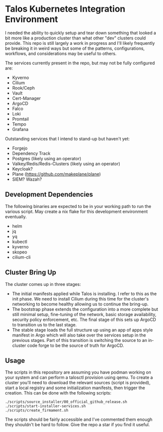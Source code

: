 # Talos Kubernetes Integration Environment

I needed the ability to quickly setup and tear down something that looked a bit more like a
production cluster than what other "dev" clusters could provide. This repo is still largely a work
in progress and I'll likely frequently be breaking it in weird ways but some of the patterns,
configurations, workflows, and considerations may be useful to others.

The services currently present in the repo, but may not be fully configured are:

* Kyverno
* Cilium
* Rook/Ceph
* Vault
* Cert-Manager
* ArgoCD
* Falco
* Loki
* Promtail
* Tempo
* Grafana

Outstanding services that I intend to stand-up but haven't yet:

* Forgejo
* Dependency Track
* Postgres (likely using an operator)
* Valkey/Redis/Redis-Clusters (likely using an operator)
* Keycloak?
* Plane (<https://github.com/makeplane/plane>)
* SIEM? Wazah?

## Development Dependencies

The following binaries are expected to be in your working path to run the various script. May
create a nix flake for this development environment eventually.

* helm
* jq
* yq
* kubectl
* kyverno
* skopeo
* cilium-cli

## Cluster Bring Up

The cluster comes up in three stages:

* The initial manifests applied while Talos is installing. I refer to this as the init phase. We
  need to install Cilium during this time for the cluster's networking to become healthy allowing
  us to continue the bring-up.
* The bootstrap phase extends the configuration into a more complete but still minimal setup,
  fine-tuning of the network, basic storage availability, security policy enforcement, etc. The
  final stage of this sets up ArgoCD to transition us to the last stage.
* The stable stage loads the full structure up using an app of apps style manifest in Argo which
  will also take over the services setup in the previous stages. Part of this transition is switching
  the source to an in-cluster code forge to be the source of truth for ArgoCD.

## Usage

The scripts in this repository are assuming you have podman working on your system and can perform a
talosctl provision using qemu. To create a cluster you'll need to download the relevant sources
(script is provided), start a local registry and some initialization manifests, then trigger the
creation. This can be done with the following scripts:

```console
./scripts/source_installer/00_official_github_release.sh
./scripts/start-installer-services.sh
./scripts/create_firmament.sh
```

The scripts should be fairly accessible and I've commented them enough they shouldn't be hard to
follow. Give the repo a star if you find it useful.
